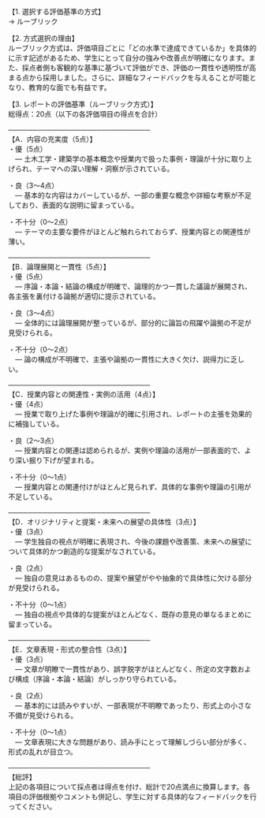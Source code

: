 【1. 選択する評価基準の方式】  
→ ルーブリック

【2. 方式選択の理由】  
ルーブリック方式は、評価項目ごとに「どの水準で達成できているか」を具体的に示す記述があるため、学生にとって自分の強みや改善点が明確になります。また、採点者側も客観的な基準に基づいて評価ができ、評価の一貫性や透明性が高まる点から採用しました。さらに、詳細なフィードバックを与えることが可能となり、教育的な面でも有益です。

【3. レポートの評価基準（ルーブリック方式）】  
総得点：20点（以下の各評価項目の得点を合計）

─────────────────────────────  
【A．内容の充実度（5点）】  
・優（5点）  
 ― 土木工学・建築学の基本概念や授業内で扱った事例・理論が十分に取り上げられ、テーマへの深い理解・洞察が示されている。  

・良（3～4点）  
 ― 基本的な内容はカバーしているが、一部の重要な概念や詳細な考察が不足しており、表面的な説明に留まっている。  

・不十分（0～2点）  
 ― テーマの主要な要件がほとんど触れられておらず、授業内容との関連性が薄い。  

─────────────────────────────  
【B．論理展開と一貫性（5点）】  
・優（5点）  
 ― 序論・本論・結論の構成が明確で、論理的かつ一貫した議論が展開され、各主張を裏付ける論拠が適切に提示されている。  

・良（3～4点）  
 ― 全体的には論理展開が整っているが、部分的に論旨の飛躍や論拠の不足が見受けられる。  

・不十分（0～2点）  
 ― 論の構成が不明確で、主張や論拠の一貫性に大きく欠け、説得力に乏しい。  

─────────────────────────────  
【C．授業内容との関連性・実例の活用（4点）】  
・優（4点）  
 ― 授業で取り上げた事例や理論が的確に引用され、レポートの主張を効果的に補強している。  

・良（2～3点）  
 ― 授業内容との関連は認められるが、実例や理論の活用が一部表面的で、より深い掘り下げが望まれる。  

・不十分（0～1点）  
 ― 授業内容との関連付けがほとんど見られず、具体的な事例や理論の引用が不足している。  

─────────────────────────────  
【D．オリジナリティと提案・未来への展望の具体性（3点）】  
・優（3点）  
 ― 学生独自の視点が明確に表現され、今後の課題や改善策、未来への展望について具体的かつ創造的な提案がなされている。  

・良（2点）  
 ― 独自の意見はあるものの、提案や展望がやや抽象的で具体性に欠ける部分が見受けられる。  

・不十分（0～1点）  
 ― 独自の視点や具体的な提案がほとんどなく、既存の意見の単なるまとめに留まっている。  

─────────────────────────────  
【E．文章表現・形式の整合性（3点）】  
・優（3点）  
 ― 文章が明瞭で一貫性があり、誤字脱字がほとんどなく、所定の文字数および構成（序論・本論・結論）がしっかり守られている。  

・良（2点）  
 ― 基本的には読みやすいが、一部表現が不明瞭であったり、形式上の小さな不備が見受けられる。  

・不十分（0～1点）  
 ― 文章表現に大きな問題があり、読み手にとって理解しづらい部分が多く、形式の乱れが目立つ。  

─────────────────────────────  
【総評】  
上記の各項目について採点者は得点を付け、総計で20点満点に換算します。各項目の評価根拠やコメントも併記し、学生に対する具体的なフィードバックを行ってください。